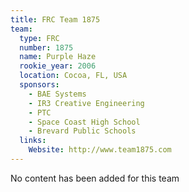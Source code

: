 ```yaml
---
title: FRC Team 1875
team:
  type: FRC
  number: 1875
  name: Purple Haze
  rookie_year: 2006
  location: Cocoa, FL, USA
  sponsors:
    - BAE Systems
    - IR3 Creative Engineering
    - PTC
    - Space Coast High School
    - Brevard Public Schools
  links:
    Website: http://www.team1875.com
---
```

No content has been added for this team